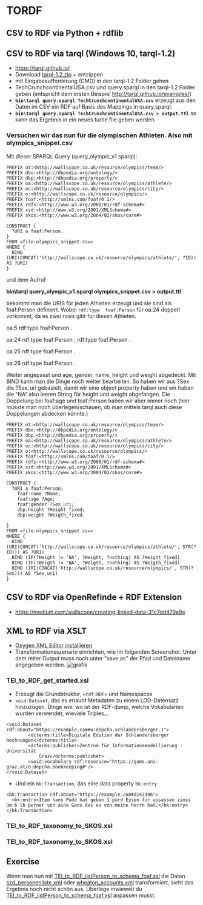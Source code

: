 # TORDF

## CSV to RDF via Python + rdflib

## CSV to RDF via tarql (Windows 10, tarql-1.2)

* https://tarql.github.io/
* Download [tarql-1.2.zip](https://github.com/tarql/tarql/releases/download/v1.2/tarql-1.2.zip) + entzippen
* mit Eingabeaufforderung (CMD) in den tarql-1.2 Folder gehen
* TechCrunchcontinentalUSA.csv und query.sparql in den tarql-1.2 Folder geben (entspricht dem ersten Beispiel http://tarql.github.io/examples/) 
* **`bin\tarql query.sparql TechCrunchcontinentalUSA.csv`**
  erzeugt aus den Daten im CSV ein RDF auf Basis des Mappings in query.sparql.
* **`bin\tarql query.sparql TechCrunchcontinentalUSA.csv > output.ttl`**
  so kann das Ergebnis in ein neues turtle file geben werden.

### **Versuchen wir das nun für die olympischen Athleten. Also mit olympics_snippet.csv**

Mit dieser SPARQL Query (query_olympic_v1.sparql):

```SPARQL
PREFIX ot:<http://wallscope.co.uk/resource/olympics/team/>
PREFIX dbo:<http://dbpedia.org/ontology/>
PREFIX dbp:<http://dbpedia.org/property/>
PREFIX oa:<http://wallscope.co.uk/resource/olympics/athlete/>
PREFIX oc:<http://wallscope.co.uk/resource/olympics/city/>
PREFIX o:<http://wallscope.co.uk/resource/olympics/>
PREFIX foaf:<http://xmlns.com/foaf/0.1/>
PREFIX rdfs:<http://www.w3.org/2000/01/rdf-schema#>
PREFIX xsd:<http://www.w3.org/2001/XMLSchema#>
PREFIX skos:<http://www.w3.org/2004/02/skos/core#>

CONSTRUCT {
  ?URI a foaf:Person.
}
FROM <file:olympics_snippet.csv>
WHERE {
  BIND (URI(CONCAT('http://wallscope.co.uk/resource/olympics/athlete/', ?ID)) AS ?URI)
}
```

und dem Aufruf

**bin\tarql query_olympic_v1.sparql olympics_snippet.csv > output.ttl`**

bekommt man die URIS für jeden Athleten erzeugt und sie sind als foaf:Person definiert. Wobei `rdf:type  foaf:Person` für oa:24 doppelt vorkommt, da es zwei rows gibt für diesen Athleten.

oa:5    rdf:type  foaf:Person .

oa:24   rdf:type  foaf:Person ;
            rdf:type  foaf:Person .

oa:25   rdf:type  foaf:Person .

oa:26   rdf:type  foaf:Person .

Weiter angepasst und age, gender, name, height und weight abgedeckt. Mit BIND kann man die Dinge noch weiter bearbeiten. So haben wir aus ?Sex die ?Sex_uri gebastelt, damit wir eine object property haben und wir haben die “NA” also leeren String für height und weight abgefangen. Die Doppelung bei foaf:age und foaf:Person haben wir aber immer noch (hier müsste man noch überlegen/schauen, ob man mittels tarql auch diese Doppelungen abdecken könnte.)

```SPARQL
PREFIX ot:<http://wallscope.co.uk/resource/olympics/team/>
PREFIX dbo:<http://dbpedia.org/ontology/>
PREFIX dbp:<http://dbpedia.org/property/>
PREFIX oa:<http://wallscope.co.uk/resource/olympics/athlete/>
PREFIX oc:<http://wallscope.co.uk/resource/olympics/city/>
PREFIX o:<http://wallscope.co.uk/resource/olympics/>
PREFIX foaf:<http://xmlns.com/foaf/0.1/>
PREFIX rdfs:<http://www.w3.org/2000/01/rdf-schema#>
PREFIX xsd:<http://www.w3.org/2001/XMLSchema#>
PREFIX skos:<http://www.w3.org/2004/02/skos/core#>

CONSTRUCT {
  ?URI a foaf:Person;
    foaf:name ?Name;
    foaf:age ?Age;
    foaf:gender ?Sex_uri;
    dbp:height ?Height_fixed;
    dbp:weight ?Weigth_fixed.
    
}
FROM <file:olympics_snippet.csv>
WHERE {
  BIND (URI(CONCAT('http://wallscope.co.uk/resource/olympics/athlete/', STR(?ID))) AS ?URI)
  BIND (IF(?Height != 'NA', ?Height, ?nothing) AS ?Height_fixed)
  BIND (IF(?Weigth != 'NA', ?Weigth, ?nothing) AS ?Weigth_fixed)
  BIND (IRI(CONCAT('http://wallscope.co.uk/resource/olympics/', STR(?Sex))) AS ?Sex_uri)
}
```

## CSV to RDF via OpenRefinde + RDF Extension

* https://medium.com/wallscope/creating-linked-data-31c7dd479a9e 

## XML to RDF via XSLT

* [Oxygen XML Editor installieren](https://www.oxygenxml.com/xml_editor/download_oxygenxml_editor.html) 
* Transformationsszenario einrichten, wie im folgenden Screenshot. Unter dem reiter Output muss noch unter "save as" der Pfad und Dateiname angegeben werden.
![grafik](https://user-images.githubusercontent.com/30200424/135826810-114585f9-805c-428f-9d40-70c4188ace0f.png)

### TEI_to_RDF_get_started.xsl 

* Erzeugt die Grundstruktur, `<rdf:RDF>` und Namespaces
* `void:Dataset`, das es erlaubt Metadaten zu einem LOD-Datensatz hinzuzügen. Dinge wie: wo ist der RDF-dump, welche Vokabularien wurden verwendet, wieviele Triples...
```
<void:Dataset rdf:about="https://example.com#o:depcha.schlandersberger.1">
        <dcterms:title>Digitale Edition der Schlandersberger Rechnungen</dcterms:title>
        <dcterms:publisher>Zentrum für Informationsmodellierung - Universität
            Graz</dcterms:publisher>
        <void:vocabulary rdf:resoruce="https://gams.uni-graz.at/o:depcha.bookkeeping#"/>
</void:Dataset>
```
* Und ein `bk:Transaction`, das eine data property `bk:entry` 
``` 
<bk:Transaction rdf:about="https://example.com#d1e2396">
  <bk:entry>Item hans Püdd hat geben 1 purd Eÿsen für ussassen zinss üm 6 lb perner von aine Gans das es von meine herrn hat.</bk:entry>
</bk:Transaction>    
```

### TEI_to_RDF_taxonomy_to_SKOS.xsl

### TEI_to_RDF_taxonomy_to_SKOS.xsl

## Exercise

Wenn man nun mit [TEI_to_RDF_listPerson_to_schema_foaf.xsl](https://github.com/chpollin/Teaching/blob/master/InfoMod/InfoMod_4_TORDF/TEI_to_RDF_XSLT/TEI_to_RDF_listPerson_to_schema_foaf.xsl) die Daten [szd_personenliste.xml](https://github.com/chpollin/Teaching/blob/master/InfoMod/InfoMod_4_TORDF/TEI_to_RDF_XSLT/data/szd_personenliste.xml) oder
[wheaton_accounts.xml](https://github.com/chpollin/Teaching/blob/master/InfoMod/InfoMod_4_TORDF/TEI_to_RDF_XSLT/data/wheaton_accounts.xml) transformiert, sieht das Ergebnis noch nicht schön aus.
Überlege inwieweit du [TEI_to_RDF_listPerson_to_schema_foaf.xsl](https://github.com/chpollin/Teaching/blob/master/InfoMod/InfoMod_4_TORDF/TEI_to_RDF_XSLT/TEI_to_RDF_listPerson_to_schema_foaf.xsl) anpassen musst.

